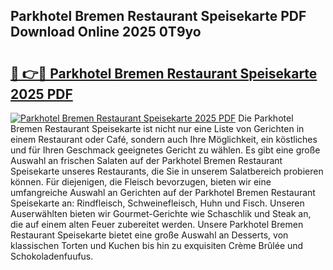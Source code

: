 ## Parkhotel Bremen Restaurant Speisekarte PDF Download Online 2025 0T9yo

# <h2><a href="http://gc5yssu.nevu.top/?p=Parkhotel+Bremen+Restaurant+Speisekarte">🔗 👉🔴 Parkhotel Bremen Restaurant Speisekarte 2025 PDF</a></h2>

[![Parkhotel Bremen Restaurant Speisekarte 2025 PDF](https://i.imgur.com/dBaPXMq.png)](http://gc5yssu.nevu.top/?p=Parkhotel+Bremen+Restaurant+Speisekarte)
Die Parkhotel Bremen Restaurant Speisekarte ist nicht nur eine Liste von Gerichten in einem Restaurant oder Café, sondern auch Ihre Möglichkeit, ein köstliches und für Ihren Geschmack geeignetes Gericht zu wählen. Es gibt eine große Auswahl an frischen Salaten auf der Parkhotel Bremen Restaurant Speisekarte unseres Restaurants, die Sie in unserem Salatbereich probieren können. Für diejenigen, die Fleisch bevorzugen, bieten wir eine umfangreiche Auswahl an Gerichten auf der Parkhotel Bremen Restaurant Speisekarte an: Rindfleisch, Schweinefleisch, Huhn und Fisch. Unseren Auserwählten bieten wir Gourmet-Gerichte wie Schaschlik und Steak an, die auf einem alten Feuer zubereitet werden. Unsere Parkhotel Bremen Restaurant Speisekarte bietet eine große Auswahl an Desserts, von klassischen Torten und Kuchen bis hin zu exquisiten Crème Brûlée und Schokoladenfuufus.
